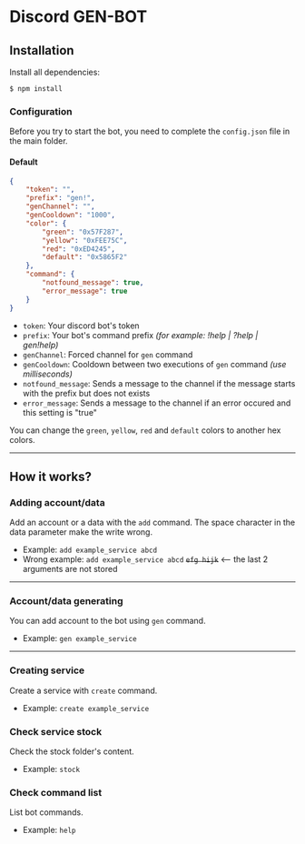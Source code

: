 # Discord GEN-BOT

## Installation
Install all dependencies:
```
$ npm install
```

### Configuration
Before you try to start the bot, you need to complete the `config.json` file in the main folder.

#### Default
```json
{
    "token": "",
    "prefix": "gen!",
    "genChannel": "",
    "genCooldown": "1000",
    "color": {
        "green": "0x57F287",
        "yellow": "0xFEE75C",
        "red": "0xED4245",
        "default": "0x5865F2"
    },
    "command": {
        "notfound_message": true,
        "error_message": true
    }
}
```
- `token`: Your discord bot's token
- `prefix`: Your bot's command prefix *(for example: !help | ?help | gen!help)*
- `genChannel`: Forced channel for `gen` command
- `genCooldown`: Cooldown between two executions of `gen` command *(use milliseconds)*
- `notfound_message`: Sends a message to the channel if the message starts with the prefix but does not exists
- `error_message`: Sends a message to the channel if an error occured and this setting is "true"

You can change the `green`, `yellow`, `red` and `default` colors to another hex colors.

---

## How it works?

### Adding account/data
Add an account or a data with the `add` command. The space character in the data parameter make the write wrong.
- Example: `add example_service abcd`
- Wrong example: `add example_service abcd` ~~`efg hijk`~~ <-- the last 2 arguments are not stored

---

### Account/data generating
You can add account to the bot using `gen` command.
- Example: `gen example_service`

---

### Creating service
Create a service with `create` command.
- Example: `create example_service`

### Check service stock
Check the stock folder's content.
- Example: `stock`

### Check command list
List bot commands.
- Example: `help`
